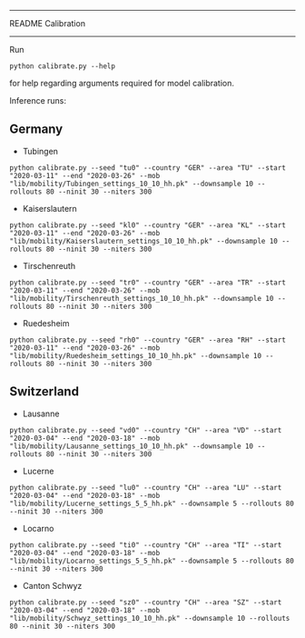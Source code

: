 ***************************
README Calibration
***************************

Run

```python calibrate.py --help```

for help regarding arguments required for model calibration.

Inference runs:

## Germany
* Tubingen 
```
python calibrate.py --seed "tu0" --country "GER" --area "TU" --start "2020-03-11" --end "2020-03-26" --mob "lib/mobility/Tubingen_settings_10_10_hh.pk" --downsample 10 --rollouts 80 --ninit 30 --niters 300
```

* Kaiserslautern 
```
python calibrate.py --seed "kl0" --country "GER" --area "KL" --start "2020-03-11" --end "2020-03-26" --mob "lib/mobility/Kaiserslautern_settings_10_10_hh.pk" --downsample 10 --rollouts 80 --ninit 30 --niters 300
```

* Tirschenreuth 
```
python calibrate.py --seed "tr0" --country "GER" --area "TR" --start "2020-03-11" --end "2020-03-26" --mob "lib/mobility/Tirschenreuth_settings_10_10_hh.pk" --downsample 10 --rollouts 80 --ninit 30 --niters 300
```

* Ruedesheim
```
python calibrate.py --seed "rh0" --country "GER" --area "RH" --start "2020-03-11" --end "2020-03-26" --mob "lib/mobility/Ruedesheim_settings_10_10_hh.pk" --downsample 10 --rollouts 80 --ninit 30 --niters 300
```

## Switzerland
* Lausanne 
```
python calibrate.py --seed "vd0" --country "CH" --area "VD" --start "2020-03-04" --end "2020-03-18" --mob "lib/mobility/Lausanne_settings_10_10_hh.pk" --downsample 10 --rollouts 80 --ninit 30 --niters 300
```

* Lucerne
```
python calibrate.py --seed "lu0" --country "CH" --area "LU" --start "2020-03-04" --end "2020-03-18" --mob "lib/mobility/Lucerne_settings_5_5_hh.pk" --downsample 5 --rollouts 80 --ninit 30 --niters 300
```

* Locarno 
```
python calibrate.py --seed "ti0" --country "CH" --area "TI" --start "2020-03-04" --end "2020-03-18" --mob "lib/mobility/Locarno_settings_5_5_hh.pk" --downsample 5 --rollouts 80 --ninit 30 --niters 300
```

* Canton Schwyz 
```
python calibrate.py --seed "sz0" --country "CH" --area "SZ" --start "2020-03-04" --end "2020-03-18" --mob "lib/mobility/Schwyz_settings_10_10_hh.pk" --downsample 10 --rollouts 80 --ninit 30 --niters 300
```